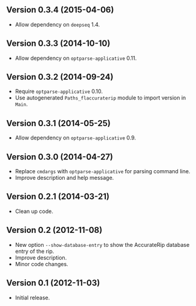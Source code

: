 Version 0.3.4 (2015-04-06)
--------------------------

- Allow dependency on `deepseq` 1.4.

Version 0.3.3 (2014-10-10)
--------------------------

- Allow dependency on `optparse-applicative` 0.11.

Version 0.3.2 (2014-09-24)
--------------------------

- Require `optparse-applicative` 0.10.
- Use autogenerated `Paths_flaccuraterip` module to import version in `Main`.

Version 0.3.1 (2014-05-25)
--------------------------

- Allow dependency on `optparse-applicative` 0.9.

Version 0.3.0 (2014-04-27)
--------------------------

- Replace `cmdargs` with `optparse-applicative` for parsing command line.
- Improve description and help message.

Version 0.2.1 (2014-03-21)
--------------------------

- Clean up code.

Version 0.2 (2012-11-08)
------------------------

- New option `--show-database-entry` to show the AccurateRip database entry of
  the rip.
- Improve description.
- Minor code changes.

Version 0.1 (2012-11-03)
------------------------

- Initial release.
